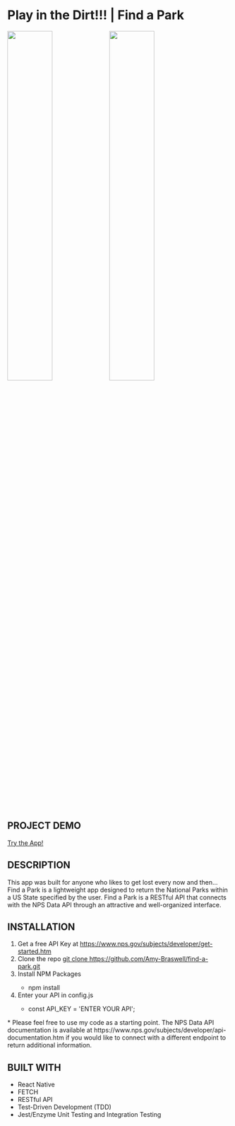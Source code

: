 <h1> Play in the Dirt!!! | Find a Park </h1>

<img src="https://user-images.githubusercontent.com/55002971/94320607-03d6d200-ff53-11ea-984f-1cb2b2d4bcba.jpg" width="45%"></img> <img src="https://user-images.githubusercontent.com/55002971/94320616-06d1c280-ff53-11ea-8723-c532e08d404e.jpg" width="45%"></img> 

<h2>PROJECT DEMO</h2>
<p><a href="https://amy-braswell.github.io/find-a-park/" target="blank">Try the App!</a></p>

<h2>DESCRIPTION</h2>
<p>This app was built for anyone who likes to get lost every now and then... Find a Park is a lightweight app designed to return the National Parks within a US State specified by the user. Find a Park is a RESTful API that connects with the NPS Data API through an attractive and well-organized interface.</p>

<h2>INSTALLATION</h2>
<ol>
    <li>Get a free API Key at <a href="https://www.nps.gov/subjects/developer/get-started.htm" target="blank">https://www.nps.gov/subjects/developer/get-started.htm</a></li>
    <li>Clone the repo <a href="git clone https://github.com/Amy-Braswell/find-a-park.git" target="blank">git clone https://github.com/Amy-Braswell/find-a-park.git</a></li>
    <li>Install NPM Packages</li>
        <ul><li>npm install</li></ul>
    <li>Enter your API in config.js</li>
        <ul><li>const API_KEY = 'ENTER YOUR API';</li></ul>
</ol>
<p>* Please feel free to use my code as a starting point. The NPS Data API documentation is available at https://www.nps.gov/subjects/developer/api-documentation.htm if you would like to connect with a different endpoint to return additional information.</p>

<h2>BUILT WITH</h2>
<ul>
    <li>React Native</li>
    <li>FETCH</li>
    <li>RESTful API</li>
    <li>Test-Driven Development (TDD)</li>
    <li>Jest/Enzyme Unit Testing and Integration Testing</li>

</ul>